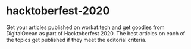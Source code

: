 # hacktoberfest-2020
Get your articles published on workat.tech and get goodies from DigitalOcean as part of Hacktoberfest 2020. The best articles on each of the topics get published if they meet the editorial criteria.
